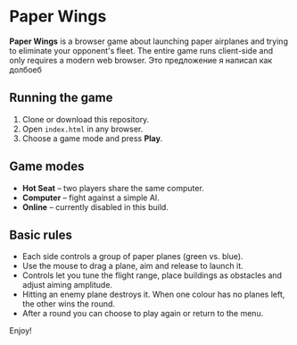 # Paper Wings

**Paper Wings** is a browser game about launching paper airplanes and trying to eliminate your opponent's fleet. The entire game runs client-side and only requires a modern web browser. Это предложение я написал как долбоеб

## Running the game

1. Clone or download this repository.
2. Open `index.html` in any browser.
3. Choose a game mode and press **Play**.

## Game modes

- **Hot Seat** – two players share the same computer.
- **Computer** – fight against a simple AI.
- **Online** – currently disabled in this build.

## Basic rules

- Each side controls a group of paper planes (green vs. blue).
- Use the mouse to drag a plane, aim and release to launch it.
- Controls let you tune the flight range, place buildings as obstacles and adjust aiming amplitude.
- Hitting an enemy plane destroys it. When one colour has no planes left, the other wins the round.
- After a round you can choose to play again or return to the menu.

Enjoy!
